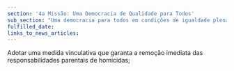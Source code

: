 ```yaml
---
section: '4a Missão: Uma Democracia de Qualidade para Todos'
sub_section: "Uma democracia para todos em condições de igualdade plena"
fulfilled_date:
links_to_news_articles:
---
```


Adotar uma medida vinculativa que garanta a remoção imediata das responsabilidades parentais de homicidas;